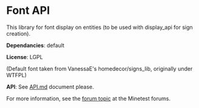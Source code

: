 # Font API

This library for font display on entities (to be used with display_api for sign creation).

**Dependancies**: default

**License**: LGPL

(Default font taken from VanessaE's homedecor/signs_lib, originally under WTFPL)

**API**: See [API.md](https://github.com/pyrollo/display_modpack/blob/master/font_api/API.md) document please.

For more information, see the [forum topic](https://forum.minetest.net/viewtopic.php?t=13563) at the Minetest forums.

